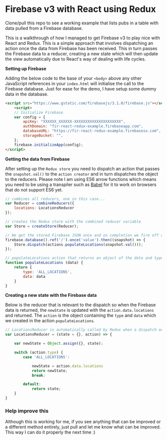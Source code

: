 # Firebase v3 with React using Redux

Clone/pull this repo to see a working example that lists pubs in a table with data pulled from a Firebase database.

This is a walkthrough of how I managed to get Firebase v3 to play nice with React and Redux. This is a simple approach that involves dispatching an action once the data from Firebase has been received. This in turn passes the Firebase data to a reducer, creating a new state which will then update the view automatically due to React's way of dealing with life cycles.

**Setting up Firebase**

Adding the below code to the base of your `<body>` above any other JavaScript references in your `index.html` will initialise the call to the Firebase database. Just for ease for the demo, I have setup some dummy data in the database.

```html
<script src="https://www.gstatic.com/firebasejs/3.1.0/firebase.js"></script>
    <script>
    // Initialize Firebase
    var config = {
        apiKey: "XXXXXX_XXXXXX-XXXXXXXXXXXXXXXXXXXXX",
        authDomain: "fir-react-redux-example.firebaseapp.com",
        databaseURL: "https://fir-react-redux-example.firebaseio.com",
        storageBucket: "",
    };
    firebase.initializeApp(config);
</script>
```

**Getting the data from Firebase**

After setting up the `Redux store` you need to dispatch an action that passes the `snapshot.val()` to the `action creator` and in turn dispatches the object to the reducers. Please note I am using ES6 arrow functions which means you need to be using a transpiler such as [Babel](https://babeljs.io/) for it to work on browsers that do not support ES6 yet.

```javascript
// combines all reducers, one in this case...
var Reducer = combineReducers({
    locations: LocationsReducer
});

// creates the Redux store with the combined reducer variable
var Store = createStore(Reducer);

// We get the stored Firebase JSON once and on completion we fire off a dispatch
firebase.database().ref('/').once('value').then((snapshot) => {
    Store.dispatch(actions.populateLocations(snapshot.val()));
});

// populateLocations action that returns an object of the data and type so when it it passed into the reducer, we know what should be updated
function populateLocations (data) {
    return {
        type: 'ALL_LOCATIONS',
        data: data
    }
}
```

**Creating a new state with the Firebase data**

Below is the reducer that is relevant to the dispatch so when the Firebase data is returned, the `newState` is updated with the `action.data.locations` and returned. The `action` is the object containing the `type` and `data` which we created in the action `populateLocations`.

```javascript
// LocationsReducer is automatically called by Redux when a dispatch occurs
var LocationsReducer = (state = {}, action) => {

    var newState = Object.assign({}, state);

    switch (action.type) {
        case 'ALL_LOCATIONS':

            newState = action.data.locations
            return newState;
            break;

        default:
            return state;
    }
}
```

### Help improve this

Although this is working for me, if you see anything that can be improved or a different method entirely, just pull and let me know what can be improved. This way I can do it properly the next time :)
